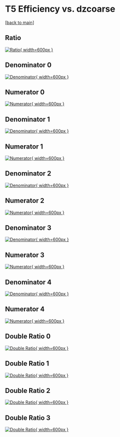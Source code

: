 # T5 Efficiency vs. dzcoarse

[[back to main](./)]



## Ratio

[![Ratio](../mtv/var/T5_vtr_321_-1_eff_dzcoarse.png){ width=600px }](../mtv/var/T5_vtr_321_-1_eff_dzcoarse.pdf)

## Denominator 0

[![Denominator](../mtv/den/T5_vtr_321_-1_eff_dzcoarse_den0.png){ width=600px }](../mtv/den/T5_vtr_321_-1_eff_dzcoarse_den0.pdf)

## Numerator 0

[![Numerator](../mtv/num/T5_vtr_321_-1_eff_dzcoarse_num0.png){ width=600px }](../mtv/num/T5_vtr_321_-1_eff_dzcoarse_num0.pdf)

## Denominator 1

[![Denominator](../mtv/den/T5_vtr_321_-1_eff_dzcoarse_den1.png){ width=600px }](../mtv/den/T5_vtr_321_-1_eff_dzcoarse_den1.pdf)

## Numerator 1

[![Numerator](../mtv/num/T5_vtr_321_-1_eff_dzcoarse_num1.png){ width=600px }](../mtv/num/T5_vtr_321_-1_eff_dzcoarse_num1.pdf)

## Denominator 2

[![Denominator](../mtv/den/T5_vtr_321_-1_eff_dzcoarse_den2.png){ width=600px }](../mtv/den/T5_vtr_321_-1_eff_dzcoarse_den2.pdf)

## Numerator 2

[![Numerator](../mtv/num/T5_vtr_321_-1_eff_dzcoarse_num2.png){ width=600px }](../mtv/num/T5_vtr_321_-1_eff_dzcoarse_num2.pdf)

## Denominator 3

[![Denominator](../mtv/den/T5_vtr_321_-1_eff_dzcoarse_den3.png){ width=600px }](../mtv/den/T5_vtr_321_-1_eff_dzcoarse_den3.pdf)

## Numerator 3

[![Numerator](../mtv/num/T5_vtr_321_-1_eff_dzcoarse_num3.png){ width=600px }](../mtv/num/T5_vtr_321_-1_eff_dzcoarse_num3.pdf)

## Denominator 4

[![Denominator](../mtv/den/T5_vtr_321_-1_eff_dzcoarse_den4.png){ width=600px }](../mtv/den/T5_vtr_321_-1_eff_dzcoarse_den4.pdf)

## Numerator 4

[![Numerator](../mtv/num/T5_vtr_321_-1_eff_dzcoarse_num4.png){ width=600px }](../mtv/num/T5_vtr_321_-1_eff_dzcoarse_num4.pdf)

## Double Ratio 0

[![Double Ratio](../mtv/ratio/T5_vtr_321_-1_eff_dzcoarse_ratio0.png){ width=600px }](../mtv/ratio/T5_vtr_321_-1_eff_dzcoarse_ratio0.pdf)

## Double Ratio 1

[![Double Ratio](../mtv/ratio/T5_vtr_321_-1_eff_dzcoarse_ratio1.png){ width=600px }](../mtv/ratio/T5_vtr_321_-1_eff_dzcoarse_ratio1.pdf)

## Double Ratio 2

[![Double Ratio](../mtv/ratio/T5_vtr_321_-1_eff_dzcoarse_ratio2.png){ width=600px }](../mtv/ratio/T5_vtr_321_-1_eff_dzcoarse_ratio2.pdf)

## Double Ratio 3

[![Double Ratio](../mtv/ratio/T5_vtr_321_-1_eff_dzcoarse_ratio3.png){ width=600px }](../mtv/ratio/T5_vtr_321_-1_eff_dzcoarse_ratio3.pdf)

